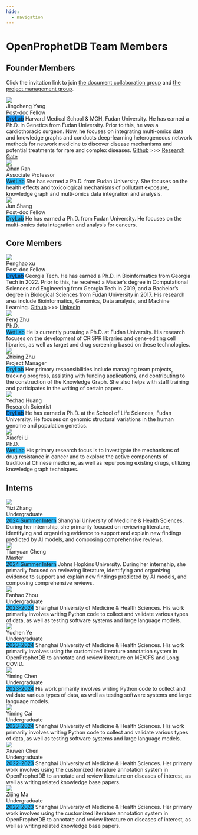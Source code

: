 ```yaml
---
hide:
  - navigation
---
```


# OpenProphetDB Team Members

## Founder Members

Click the invitation link to join [the document collaboration group](https://kdocs.cn/join/g924rmw?f=101) and [the project management group](https://github.com/orgs/open-prophetdb/projects/1).

<div style="display: flex; flex-direction: row; flex-wrap: wrap;">
  <div class="member-card">
    <div class="left">
      <img src="/assets/images/jingchengyang.jpeg" />
      <div>
        <div class="name">Jingcheng Yang</div>
        <div class="position">Post-doc Fellow</div>
      </div>
    </div>
    <div class="right">
      <span class="custom-tag" style="background-color: #108ee9;">DryLab</span> Harvard Medical School & MGH, Fudan University. He has earned a Ph.D. in Genetics from Fudan University. Prior to this, he was a cardiothoracic surgeon. Now, he focuses on integrating multi-omics data and knowledge graphs and conducts deep-learning heterogeneous network methods for network medicine to discover disease mechanisms and potential treatments for rare and complex diseases. <a href="https://github.com/yjcyxky">Github</a> >>> <a href="https://www.researchgate.net/profile/Jingcheng-Yang-4">Research Gate</a>
    </div>
  </div>
  <div class="member-card">
    <div class="left">
      <img src="/assets/images/zihanran.png"/>
      <div>
        <div class="name">Zihan Ran</div>
        <div class="position">Associate Professor</div>
      </div>
    </div>
    <div class="right">
      <span class="custom-tag" style="background-color: #2db7f5;">WetLab</span> She has earned a Ph.D. from Fudan University. She focuses on the health effects and toxicological mechanisms of pollutant exposure, knowledge graph and multi-omics data integration and analysis.
    </div>
  </div>
  <div class="member-card">
    <div class="left">
      <img src="/assets/images/unknown.jpg"/>
      <div>
        <div class="name">Jun Shang</div>
        <div class="position">Post-doc Fellow</div>
      </div>
    </div>
    <div class="right">
      <span class="custom-tag" style="background-color: #2db7f5;">DryLab</span> He has earned a Ph.D. from Fudan University. He focuses on the multi-omics data integration and analysis for cancers.
    </div>
  </div>
</div>

<span style="margin-bottom: 20px;" />

## Core Members

<!-- Add several div tags which contains four elements for each div tag. Four elements are picture, name, position and description. And the description item must be placed on the right, other items are placed on the left. -->

<div style="display: flex; flex-direction: row; flex-wrap: wrap;">
  <div class="member-card">
    <div class="left">
      <img src="/assets/images/penghaoxu.jpg"/>
      <div>
        <div class="name">Penghao xu</div>
        <div class="position">Post-doc Fellow</div>
      </div>
    </div>
    <div class="right">
      <span class="custom-tag" style="background-color: #108ee9;">DryLab</span> Georgia Tech. He has earned a Ph.D. in Bioinformatics from Georgia Tech in 2022. Prior to this, he received a Master’s degree in Computational Sciences and Engineering from Georgia Tech in 2019, and a Bachelor’s degree in Biological Sciences from Fudan University in 2017. His research area include Bioinformatics, Genomics, Data analysis, and Machine Learning. <a href="https://github.com/xph9876">Github</a> >>> <a href="https://www.linkedin.com/in/penghao-xu-24111914b/">Linkedin</a>
    </div>
  </div>
  <div class="member-card">
    <div class="left">
      <img src="/assets/images/fengzhu.png"/>
      <div>
        <div class="name">Feng Zhu</div>
        <div class="position">Ph.D.</div>
      </div>
    </div>
    <div class="right">
      <span class="custom-tag" style="background-color: #2db7f5;">WetLab</span> He is currently pursuing a Ph.D. at Fudan University. His research focuses on the development of CRISPR libraries and gene-editing cell libraries, as well as target and drug screening based on these technologies.
    </div>
  </div>
  <div class="member-card">
    <div class="left">
      <img src="/assets/images/unknown.jpg"/>
      <div>
        <div class="name">Zhixing Zhu</div>
        <div class="position">Project Manager</div>
      </div>
    </div>
    <div class="right">
      <span class="custom-tag" style="background-color: #2db7f5;">DryLab</span> Her primary responsibilities include managing team projects, tracking progress, assisting with funding applications, and contributing to the construction of the Knowledge Graph. She also helps with staff training and participates in the writing of certain papers.
    </div>
  </div>
  <div class="member-card">
    <div class="left">
      <img src="/assets/images/yechaohuang.png"/>
      <div>
        <div class="name">Yechao Huang</div>
        <div class="position">Research Scientist</div>
      </div>
    </div>
    <div class="right">
      <span class="custom-tag" style="background-color: #108ee9;">DryLab</span> He has earned a Ph.D. at the School of Life Sciences, Fudan University. He focuses on genomic structural variations in the human genome and population genetics.
    </div>
  </div>
  <div class="member-card">
    <div class="left">
      <img src="/assets/images/xiaofeili.png"/>
      <div>
        <div class="name">Xiaofei Li</div>
        <div class="position">Ph.D.</div>
      </div>
    </div>
    <div class="right">
      <span class="custom-tag" style="background-color: #2db7f5;">WetLab</span> His primary research focus is to investigate the mechanisms of drug resistance in cancer and to explore the active components of traditional Chinese medicine, as well as repurposing existing drugs, utilizing knowledge graph techniques.
    </div>
  </div>
</div>

<span style="margin-bottom: 20px;" />

## Interns

<div style="display: flex; flex-direction: row; flex-wrap: wrap;">
  <div class="member-card">
    <div class="left">
      <img src="/assets/images/unknown.jpg"/>
      <div>
        <div class="name">Yizi Zhang</div>
        <div class="position">Undergraduate</div>
      </div>
    </div>
    <div class="right">
      <span class="custom-tag" style="background-color: #2db7f5;">2024 Summer Intern</span> Shanghai University of Medicine & Health Sciences. During her internship, she primarily focused on reviewing literature, identifying and organizing evidence to support and explain new findings predicted by AI models, and composing comprehensive reviews.
    </div>
  </div>

  <div class="member-card">
    <div class="left">
      <img src="/assets/images/unknown.jpg"/>
      <div>
        <div class="name">Tianyuan Cheng</div>
        <div class="position">Master</div>
      </div>
    </div>
    <div class="right">
      <span class="custom-tag" style="background-color: #2db7f5;">2024 Summer Intern</span> Johns Hopkins University. During her internship, she primarily focused on reviewing literature, identifying and organizing evidence to support and explain new findings predicted by AI models, and composing comprehensive reviews.
    </div>
  </div>

  <div class="member-card">
    <div class="left">
      <img src="/assets/images/unknown.jpg"/>
      <div>
        <div class="name">Fanhao Zhou</div>
        <div class="position">Undergraduate</div>
      </div>
    </div>
    <div class="right">
      <span class="custom-tag" style="background-color: #2db7f5;">2023-2024</span> Shanghai University of Medicine & Health Sciences. His work primarily involves writing Python code to collect and validate various types of data, as well as testing software systems and large language models.
    </div>
  </div>

  <div class="member-card">
    <div class="left">
      <img src="/assets/images/unknown.jpg"/>
      <div>
        <div class="name">Yuchen Ye</div>
        <div class="position">Undergraduate</div>
      </div>
    </div>
    <div class="right">
      <span class="custom-tag" style="background-color: #2db7f5;">2023-2024</span> Shanghai University of Medicine & Health Sciences. His work primarily involves using the customized literature annotation system in OpenProphetDB to annotate and review literature on ME/CFS and Long COVID.
    </div>
  </div>

  <div class="member-card">
    <div class="left">
      <img src="/assets/images/unknown.jpg"/>
      <div>
        <div class="name">Yiming Chen</div>
        <div class="position">Undergraduate</div>
      </div>
    </div>
    <div class="right">
      <span class="custom-tag" style="background-color: #2db7f5;">2023-2024</span> His work primarily involves writing Python code to collect and validate various types of data, as well as testing software systems and large language models.
    </div>
  </div>

  <div class="member-card">
    <div class="left">
      <img src="/assets/images/unknown.jpg"/>
      <div>
        <div class="name">Yiming Cai</div>
        <div class="position">Undergraduate</div>
      </div>
    </div>
    <div class="right">
      <span class="custom-tag" style="background-color: #2db7f5;">2023-2024</span> Shanghai University of Medicine & Health Sciences. His work primarily involves writing Python code to collect and validate various types of data, as well as testing software systems and large language models.
    </div>
  </div>

  <div class="member-card">
    <div class="left">
      <img src="/assets/images/unknown.jpg"/>
      <div>
        <div class="name">Xiuwen Chen</div>
        <div class="position">Undergraduate</div>
      </div>
    </div>
    <div class="right">
      <span class="custom-tag" style="background-color: #2db7f5;">2022-2023</span> Shanghai University of Medicine & Health Sciences. Her primary work involves using the customized literature annotation system in OpenProphetDB to annotate and review literature on diseases of interest, as well as writing related knowledge base papers.
    </div>
  </div>

  <div class="member-card">
    <div class="left">
      <img src="/assets/images/unknown.jpg"/>
      <div>
        <div class="name">Zijing Ma</div>
        <div class="position">Undergraduate</div>
      </div>
    </div>
    <div class="right">
      <span class="custom-tag" style="background-color: #2db7f5;">2022-2023</span> Shanghai University of Medicine & Health Sciences. Her primary work involves using the customized literature annotation system in OpenProphetDB to annotate and review literature on diseases of interest, as well as writing related knowledge base papers.
    </div>
  </div>
</div>
